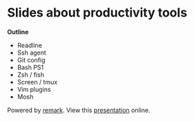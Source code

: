 # Slides about productivity tools

**Outline**

- Readline
- Ssh agent
- Git config
- Bash PS1
- Zsh / fish
- Screen / tmux
- Vim plugins
- Mosh

Powered by [remark](https://github.com/gnab/remark).  View this
[presentation](https://ymattw.github.com/productivity-tools) online.
